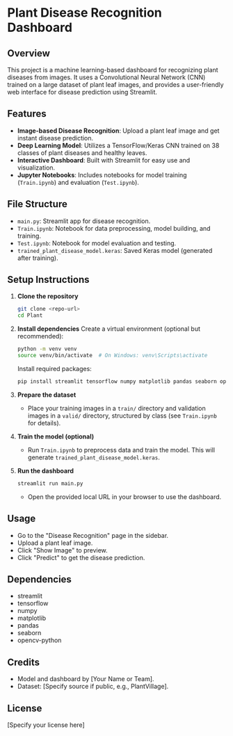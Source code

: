 # Plant Disease Recognition Dashboard

## Overview
This project is a machine learning-based dashboard for recognizing plant diseases from images. It uses a Convolutional Neural Network (CNN) trained on a large dataset of plant leaf images, and provides a user-friendly web interface for disease prediction using Streamlit.

## Features
- **Image-based Disease Recognition**: Upload a plant leaf image and get instant disease prediction.
- **Deep Learning Model**: Utilizes a TensorFlow/Keras CNN trained on 38 classes of plant diseases and healthy leaves.
- **Interactive Dashboard**: Built with Streamlit for easy use and visualization.
- **Jupyter Notebooks**: Includes notebooks for model training (`Train.ipynb`) and evaluation (`Test.ipynb`).

## File Structure
- `main.py`: Streamlit app for disease recognition.
- `Train.ipynb`: Notebook for data preprocessing, model building, and training.
- `Test.ipynb`: Notebook for model evaluation and testing.
- `trained_plant_disease_model.keras`: Saved Keras model (generated after training).

## Setup Instructions
1. **Clone the repository**
   ```bash
   git clone <repo-url>
   cd Plant
   ```
2. **Install dependencies**
   Create a virtual environment (optional but recommended):
   ```bash
   python -m venv venv
   source venv/bin/activate  # On Windows: venv\Scripts\activate
   ```
   Install required packages:
   ```bash
   pip install streamlit tensorflow numpy matplotlib pandas seaborn opencv-python
   ```
3. **Prepare the dataset**
   - Place your training images in a `train/` directory and validation images in a `valid/` directory, structured by class (see `Train.ipynb` for details).

4. **Train the model (optional)**
   - Run `Train.ipynb` to preprocess data and train the model. This will generate `trained_plant_disease_model.keras`.

5. **Run the dashboard**
   ```bash
   streamlit run main.py
   ```
   - Open the provided local URL in your browser to use the dashboard.

## Usage
- Go to the "Disease Recognition" page in the sidebar.
- Upload a plant leaf image.
- Click "Show Image" to preview.
- Click "Predict" to get the disease prediction.

## Dependencies
- streamlit
- tensorflow
- numpy
- matplotlib
- pandas
- seaborn
- opencv-python

## Credits
- Model and dashboard by [Your Name or Team].
- Dataset: [Specify source if public, e.g., PlantVillage].

## License
[Specify your license here] 
